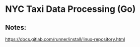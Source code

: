 # NYC Taxi Data Processing (Go)

## Notes:

https://docs.gitlab.com/runner/install/linux-repository.html


